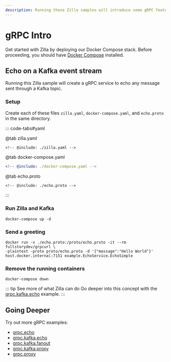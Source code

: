 ```yaml
---
description: Running these Zilla samples will introduce some gRPC features.
---
```


# gRPC Intro

Get started with Zilla by deploying our Docker Compose stack. Before proceeding, you should have [Docker Compose](https://docs.docker.com/compose/gettingstarted/) installed.

## Echo on a Kafka event stream

Running this Zilla sample will create a gRPC service to echo any message sent through a Kafka topic.

### Setup

Create each of these files `zilla.yaml`, `docker-compose.yaml`, and `echo.proto` in the same directory.

::: code-tabs#yaml

@tab zilla.yaml

```yaml{40,44,46}
<!-- @include: ./zilla.yaml -->
```

@tab docker-compose.yaml

```yaml
<!-- @include: ./docker-compose.yaml -->
```

@tab echo.proto

```protobuf
<!-- @include: ./echo.proto -->
```

:::

### Run Zilla and Kafka

```bash:no-line-numbers
docker-compose up -d
```

### Send a greeting

```bash:no-line-numbers
docker run -v ./echo.proto:/proto/echo.proto -it --rm fullstorydev/grpcurl \
-plaintext -proto proto/echo.proto -d '{"message":"Hello World"}' host.docker.internal:7151 example.EchoService.EchoSimple
```

### Remove the running containers

```bash:no-line-numbers
docker-compose down
```

::: tip See more of what Zilla can do
Go deeper into this concept with the [grpc.kafka.echo](https://github.com/aklivity/zilla-examples/tree/main/grpc.kafka.echo) example.
:::

## Going Deeper

Try out more gRPC examples:

- [grpc.echo](https://github.com/aklivity/zilla-examples/tree/main/grpc.echo)
- [grpc.kafka.echo](https://github.com/aklivity/zilla-examples/tree/main/grpc.kafka.echo)
- [grpc.kafka.fanout](https://github.com/aklivity/zilla-examples/tree/main/grpc.kafka.fanout)
- [grpc.kafka.proxy](https://github.com/aklivity/zilla-examples/tree/main/grpc.kafka.proxy)
- [grpc.proxy](https://github.com/aklivity/zilla-examples/tree/main/grpc.proxy)
